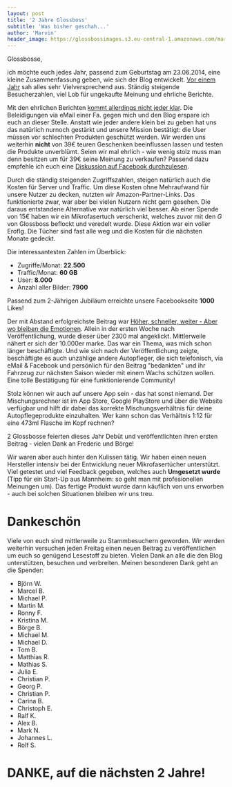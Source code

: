 ```yaml
---
layout: post
title: '2 Jahre Glossboss'
subtitle: 'Was bisher geschah...'
author: 'Marvin'
header_image: https://glossbossimages.s3.eu-central-1.amazonaws.com/marvin/sonstige/entwicklung.jpg
---
```

Glossbosse,

ich möchte euch jedes Jahr, passend zum Geburtstag am 23.06.2014, eine kleine Zusammenfassung geben, wie sich der Blog entwickelt. [Vor einem Jahr](https://glossboss.de/allgemein/1-jahr-glossboss/) sah alles sehr Vielversprechend aus. Ständig steigende Besucherzahlen, viel Lob für ungekaufte Meinung und ehrliche Berichte.

Mit den ehrlichen Berichten [kommt allerdings nicht jeder klar](https://glossboss.de/produkttest/herrenfahrt-spruehglanz-schnellversiegelung-test-review/). Die Beleidigungen via eMail einer Fa. gegen mich und den Blog erspare ich euch an dieser Stelle. Anstatt wie jeder andere klein bei zu geben hat uns das natürlich nurnoch gestärkt und unsere Mission bestätigt: die User müssen vor schlechten Produkten geschützt werden. Wir werden uns weiterhin **nicht** von 39€ teuren Geschenken beeinflussen lassen und testen die Produkte unverblümt. Seien wir mal ehrlich - wie wenig stolz muss man denn besitzen um für 39€ seine Meinung zu verkaufen?
Passend dazu empfehle ich euch eine [Diskussion auf Facebook durchzulesen](http://www.facebook.com/glossbossblog/posts/1672441973014280).

Durch die ständig steigenden Zugriffszahlen, steigen natürlich auch die Kosten für Server und Traffic. Um diese Kosten ohne Mehraufwand für unsere Nutzer zu decken, nutzten wir Amazon-Partner-Links. Das funktionierte zwar, war aber bei vielen Nutzern nicht gern gesehen. Die daraus entstandene Alternative war natürlich viel besser. Ab einer Spende von 15€ haben wir ein Mikrofasertuch verschenkt, welches zuvor mit den *G* von Glossboss beflockt und veredelt wurde. Diese Aktion war ein voller Eroflg. Die Tücher sind fast alle weg und die Kosten für die nächsten Monate gedeckt.

Die interessantesten Zahlen im Überblick:

- Zugriffe/Monat: **22.500**
- Traffic/Monat: **60 GB**
- User: **8.000**
- Anzahl aller Bilder: **7900**

Passend zum 2-Jährigen Jubiläum erreichte unsere Facebookseite **1000** Likes!

Der mit Abstand erfolgreichste Beitrag war [Höher, schneller, weiter - Aber wo bleiben die Emotionen](https://glossboss.de/allgemein/coatings-und-versiegelung-gegen-wachs/). Allein in der ersten Woche nach Veröffentlichung, wurde dieser über 2300 mal angeklickt. Mittlerweile nähert er sich der 10.000er marke. Das war ein Thema, was mich schon länger beschäftigte. Und wie sich nach der Veröffentlichung zeigte, beschäftigte es auch unzählige andere Autopfleger, die sich telefonisch, via eMail & Facebook und persönlich für den Beitrag "bedankten" und ihr Fahrzeug zur nächsten Saison wieder mit einem Wachs schützen wollen. Eine tolle Bestätigung für eine funktionierende Community!

Stolz können wir auch auf unsere App sein - das hat sonst niemand. Der Mischungsrechner ist im App Store, Google PlayStore und über die Website verfügbar und hilft dir dabei das korrekte Mischungsverhältnis für deine Autopflegeprodukte einzuhalten. Wer kann schon das Verhältnis 1:12 für eine 473ml Flasche im Kopf rechnen?

2 Glossbosse feierten dieses Jahr Debüt und veröffentlichten ihren ersten Beitrag - vielen Dank an Frederic und Börge!

Wir waren aber auch hinter den Kulissen tätig. Wir haben einen neuen Hersteller intensiv bei der Entwicklung neuer Mikrofasertücher unterstützt. Viel getestet und viel Feedback gegeben, welches auch **Umgesetzt wurde** (Tipp für ein Start-Up aus Mannheim: so geht man mit profesionellen Meinungen um). Das fertige Produkt wurde dann käuflich von uns erworben - auch bei solchen Situationen bleiben wir uns treu.


# Dankeschön

Viele von euch sind mittlerweile zu Stammbesuchern geworden. Wir werden weiterhin versuchen jeden Freitag einen neuen Beitrag zu veröffentlichen um euch so genügend Lesestoff zu bieten. Vielen Dank an alle die den Blog unterstützen, besuchen und verbreiten. Meinen besonderen Dank geht an die Spender:

- Björn W.
- Marcel B.
- Michael P.
- Martin M.
- Ronny F.
- Kristina M.
- Börge B.
- Michael M.
- Michael D.
- Tom B.
- Matthias R.
- Mathias S.
- Julia E.
- Christian P.
- Georg P.
- Christian P.
- Carina B.
- Christoph E.
- Ralf K.
- Alex B.
- Mark N.
- Johannes L.
- Rolf S.

# DANKE, auf die nächsten 2 Jahre!